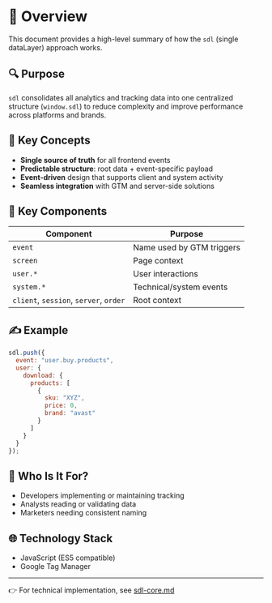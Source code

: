 # 📖 Overview

This document provides a high-level summary of how the `sdl` (single dataLayer) approach works.

## 🔍 Purpose

`sdl` consolidates all analytics and tracking data into one centralized structure (`window.sdl`) to reduce complexity and improve performance across platforms and brands.

## 🧠 Key Concepts

- **Single source of truth** for all frontend events
- **Predictable structure**: root data + event-specific payload
- **Event-driven** design that supports client and system activity
- **Seamless integration** with GTM and server-side solutions

## 🔧 Key Components

| Component | Purpose |
|----------|---------|
| `event` | Name used by GTM triggers |
| `screen` | Page context |
| `user.*` | User interactions |
| `system.*` | Technical/system events |
| `client`, `session`, `server`, `order` | Root context |

## ✍️ Example

```js
sdl.push({
  event: "user.buy.products",
  user: {
    download: {
      products: [
        { 
          sku: "XYZ", 
          price: 0, 
          brand: "avast" 
        }
      ]
    }
  }
});
```

## 🧰 Who Is It For?

- Developers implementing or maintaining tracking
- Analysts reading or validating data
- Marketers needing consistent naming

## 🌐 Technology Stack

- JavaScript (ES5 compatible)
- Google Tag Manager


---

👉 For technical implementation, see [sdl-core.md](sdl-core.md)
